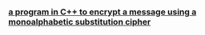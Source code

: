 ### [a program in C++ to encrypt a message using a monoalphabetic substitution cipher](https://github.com/Pragya2056/Cryptography/blob/master/encrypting%20a%20message%20using%20monoalphabetic%20substitution%20cipher/Index.cpp)